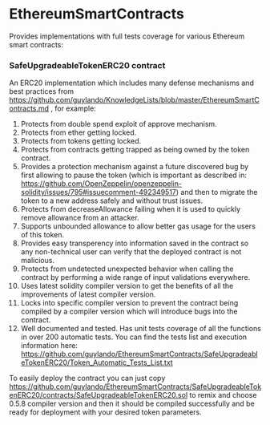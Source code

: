 # EthereumSmartContracts
Provides implementations with full tests coverage for various Ethereum smart contracts:

### SafeUpgradeableTokenERC20 contract

An ERC20 implementation which includes many defense mechanisms and best practices from https://github.com/guylando/KnowledgeLists/blob/master/EthereumSmartContracts.md , for example:
1. Protects from double spend exploit of approve mechanism.
2. Protects from ether getting locked.
3. Protects from tokens getting locked.
4. Protects from contracts getting trapped as being owned by the token contract.
5. Provides a protection mechanism against a future discovered bug by first allowing to pause the token (which is important as described in: https://github.com/OpenZeppelin/openzeppelin-solidity/issues/795#issuecomment-492349517) and then to migrate the token to a new address safely and without trust issues.
6. Protects from decreaseAllowance failing when it is used to quickly remove allowance from an attacker.
7. Supports unbounded allowance to allow better gas usage for the users of this token.
8. Provides easy transperency into information saved in the contract so any non-technical user can verify that the deployed contract is not malicious.
9. Protects from undetected unexpected behavior when calling the contract by performing a wide range of input validations everywhere.
10. Uses latest solidity compiler version to get the benefits of all the improvements of latest compiler version.
11. Locks into specific compiler version to prevent the contract being compiled by a compiler version which will introduce bugs into the contract.
12. Well documented and tested. Has unit tests coverage of all the functions in over 200 automatic tests. You can find the tests list and execution information here: https://github.com/guylando/EthereumSmartContracts/SafeUpgradeableTokenERC20/Token_Automatic_Tests_List.txt

To easily deploy the contract you can just copy https://github.com/guylando/EthereumSmartContracts/SafeUpgradeableTokenERC20/contracts/SafeUpgradeableTokenERC20.sol to remix and choose 0.5.8 compiler version and then it should be compiled successfully and be ready for deployment with your desired token parameters.